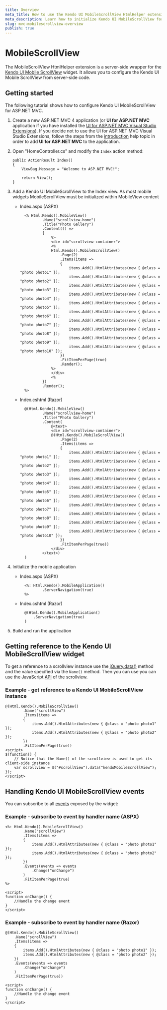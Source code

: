 ```yaml
---
title: Overview
meta_title: How to use the Kendo UI MobileScrollView HtmlHelper extension, server-side ASP.NET MVC wrapper for Kendo UI Mobile ScrollView widget
meta_description: Learn how to initialize Kendo UI MobileScrollView for ASP.NET MVC, handle Kendo UI MobileScrollView Events, access an existing scrollview with MobileScrollView HtmlHelper extension documentation.
slug: mvc-mobilescrollview-overview
publish: true
---
```


# MobileScrollView

The MobileScrollView HtmlHelper extension is a server-side wrapper for the [Kendo UI Mobile ScrollView](/kendo-ui/api/mobile/scrollview) widget. It allows you to configure the Kendo UI Mobile ScrollView
from server-side code.

## Getting started

The following tutorial shows how to configure Kendo UI MobileScrollView for ASP.NET MVC.

1.  Create a new ASP.NET MVC 4 application (or **UI for ASP.NET MVC** application if you have installed the [UI for ASP.NET MVC Visual Studio Extensions](/kendo-ui/getting-started/using-kendo-with/aspnet-mvc/introduction#kendo-ui-for-asp.net-mvc-visual-studio-extensions)).
If you decide not to use the UI for ASP.NET MVC Visual Studio Extensions, follow the steps from the [introduction](/kendo-ui/getting-started/using-kendo-with/aspnet-mvc/introduction) help topic in order
to add **UI for ASP.NET MVC** to the application.
1.  Open "HomeController.cs" and modify the `Index` action method:

        public ActionResult Index()
        {
            ViewBag.Message = "Welcome to ASP.NET MVC!";

            return View();
        }
1. Add a Kendo UI MobileScrollView to the Index view. As most mobile widgets MobileScrollView must be initialized within MobileView content
    - Index.aspx (ASPX)

            <% Html.Kendo().MobileView()
                    .Name("scrollview-home")
                    .Title("Photo Gallery")
                    .Content(() =>
                    {
                        %>
                        <div id="scrollview-container">
                        <%
                        Html.Kendo().MobileScrollView()
                            .Page(2)
                            .Items(items =>
                            {
                                items.Add().HtmlAttributes(new { @class = "photo photo1" });
                                items.Add().HtmlAttributes(new { @class = "photo photo2" });
                                items.Add().HtmlAttributes(new { @class = "photo photo3" });
                                items.Add().HtmlAttributes(new { @class = "photo photo4" });
                                items.Add().HtmlAttributes(new { @class = "photo photo5" });
                                items.Add().HtmlAttributes(new { @class = "photo photo6" });
                                items.Add().HtmlAttributes(new { @class = "photo photo7" });
                                items.Add().HtmlAttributes(new { @class = "photo photo8" });
                                items.Add().HtmlAttributes(new { @class = "photo photo9" });
                                items.Add().HtmlAttributes(new { @class = "photo photo10" });
                            })
                            .FitItemPerPage(true)
                            .Render();
                        %>
                        </div>
                        <%
                    })
                    .Render();
            %>

    - Index.cshtml (Razor)

            @(Html.Kendo().MobileView()
                    .Name("scrollview-home")
                    .Title("Photo Gallery")
                    .Content(
                        @<text>
                        <div id="scrollview-container">
                        @(Html.Kendo().MobileScrollView()
                            .Page(2)
                            .Items(items =>
                            {
                                items.Add().HtmlAttributes(new { @class = "photo photo1" });
                                items.Add().HtmlAttributes(new { @class = "photo photo2" });
                                items.Add().HtmlAttributes(new { @class = "photo photo3" });
                                items.Add().HtmlAttributes(new { @class = "photo photo4" });
                                items.Add().HtmlAttributes(new { @class = "photo photo5" });
                                items.Add().HtmlAttributes(new { @class = "photo photo6" });
                                items.Add().HtmlAttributes(new { @class = "photo photo7" });
                                items.Add().HtmlAttributes(new { @class = "photo photo8" });
                                items.Add().HtmlAttributes(new { @class = "photo photo9" });
                                items.Add().HtmlAttributes(new { @class = "photo photo10" });
                            })
                            .FitItemPerPage(true))
                        </div>
                    </text>)
            )

1. Initialize the mobile application
    - Index.aspx (ASPX)

            <%: Html.Kendo().MobileApplication()
                    .ServerNavigation(true)
            %>

    - Index.cshtml (Razor)

            @(Html.Kendo().MobileApplication()
                .ServerNavigation(true)
            )

1. Build and run the application

## Getting reference to the Kendo UI MobileScrollView widget

To get a reference to a scrollview instance use the [jQuery.data()](http://api.jquery.com/jQuery.data/) method and the value specified via the `Name()` method.
Then you can use you can use the JavaScript [API](/kendo-ui/api/mobile/scrollview#methods) of the scrollview.

### Example - get reference to a Kendo UI MobileScrollView instance

    @(Html.Kendo().MobileScrollView()
            .Name("scrollView")
            .Items(items =>
            {
                items.Add().HtmlAttributes(new { @class = "photo photo1" });
                items.Add().HtmlAttributes(new { @class = "photo photo2" });
            })
            .FitItemPerPage(true))
    <script>
    $(function() {
        // Notice that the Name() of the scrollview is used to get its client-side instance
        var scrollview = $("#scrollView").data("kendoMobileScrollView");
    });
    </script>


## Handling Kendo UI MobileScrollView events

You can subscribe to all [events](/kendo-ui/api/mobile/scrollview#events) exposed by the widget:

### Example - subscribe to event by handler name (ASPX)

    <%: Html.Kendo().MobileScrollView()
            .Name("scrollView")
            .Items(items =>
            {
                items.Add().HtmlAttributes(new { @class = "photo photo1" });
                items.Add().HtmlAttributes(new { @class = "photo photo2" });
            })
            .Events(events => events
                .Change("onChange")
            )
            .FitItemPerPage(true)
    %>

    <script>
    function onChange() {
        //Handle the change event
    }
    </script>


### Example - subscribe to event by handler name (Razor)

    @(Html.Kendo().MobileScrollView()
        .Name("scrollView")
        .Items(items =>
        {
            items.Add().HtmlAttributes(new { @class = "photo photo1" });
            items.Add().HtmlAttributes(new { @class = "photo photo2" });
        })
        .Events(events => events
            .Change("onChange")
        )
        .FitItemPerPage(true))

    <script>
    function onChange() {
        //Handle the change event
    }
    </script>

